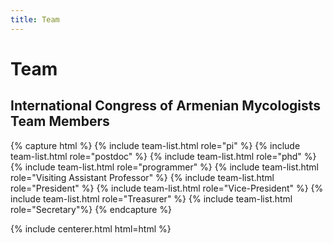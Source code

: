 ```yaml
---
title: Team
---
```


# <i class="fas fa-users"></i>Team

## International Congress of Armenian Mycologists Team Members

{% capture html %}
{% include team-list.html role="pi" %}
{% include team-list.html role="postdoc" %}
{% include team-list.html role="phd" %}
{% include team-list.html role="programmer" %}
{% include team-list.html role="Visiting Assistant Professor" %}
{% include team-list.html role="President" %}
{% include team-list.html role="Vice-President" %}
{% include team-list.html role="Treasurer" %}
{% include team-list.html role="Secretary"%}
{% endcapture %}

{% include centerer.html html=html %}

